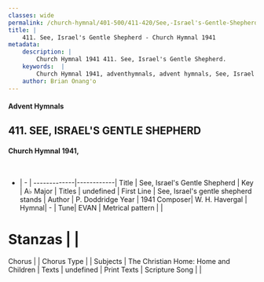 ```yaml
---
classes: wide
permalink: /church-hymnal/401-500/411-420/See,-Israel's-Gentle-Shepherd/
title: |
    411. See, Israel's Gentle Shepherd - Church Hymnal 1941
metadata:
    description: |
        Church Hymnal 1941 411. See, Israel's Gentle Shepherd. 
    keywords:  |
        Church Hymnal 1941, adventhymnals, advent hymnals, See, Israel's Gentle Shepherd, See, Israel's gentle shepherd stands. 
    author: Brian Onang'o
---
```


#### Advent Hymnals
## 411. SEE, ISRAEL'S GENTLE SHEPHERD
####  Church Hymnal 1941,

```txt
 

```

- |   -  |
-------------|------------|
Title | See, Israel's Gentle Shepherd |
Key | A♭ Major |
Titles | undefined |
First Line | See, Israel's gentle shepherd stands |
Author | P. Doddridge
Year | 1941
Composer| W. H. Havergal |
Hymnal|  - |
Tune| EVAN |
Metrical pattern | |
# Stanzas |  |
Chorus |  |
Chorus Type |  |
Subjects | The Christian Home: Home and Children |
Texts | undefined |
Print Texts | 
Scripture Song |  |
    
